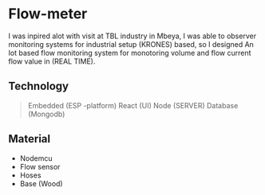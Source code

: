 # Flow-meter
I was inpired alot with visit at TBL industry in Mbeya, I was able to observer monitoring systems for industrial setup (KRONES) based, so I designed An Iot based flow monitoring system for monotoring volume and flow current flow value in (REAL TIME).
## Technology
> Embedded (ESP -platform)
> React (UI)
> Node (SERVER)
> Database (Mongodb)
## Material
- Nodemcu
- Flow sensor
- Hoses
- Base (Wood)
  
